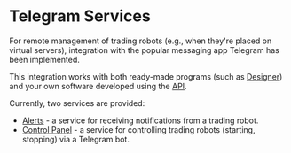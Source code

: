 # Telegram Services

For remote management of trading robots (e.g., when they're placed on virtual servers), integration with the popular messaging app Telegram has been implemented.

This integration works with both ready-made programs (such as [Designer](Designer.md)) and your own software developed using the [API](StockSharpAbout.md).

Currently, two services are provided:

- [Alerts](TelegramAlerts.md) - a service for receiving notifications from a trading robot.
- [Control Panel](TelegramControl.md) - a service for controlling trading robots (starting, stopping) via a Telegram bot.